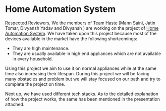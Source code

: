 # Home Automation System
Respected Reviewers, We the members of [Team Haste]() (Mann Saini, Jatin Tomar, Divyansh Yadav and Divyansh ) are working on the project of [Home Automation System](). We have taken upon this project because most of the devices available in the market have the following shortcomings:

- They are high maintenance.
- They are usually available in high end appliances which are not available in every household.

Using this project we aim to use it on normal appliances while at the same time also increasing their lifespan. During this project we will be facing many obstacles and problem but we will stay focused on our path and try to complete the project on time.


Next up, we have used different tech stacks. As to the detailed explanation of how the project works, the same has been mentioned in the presentation attached. 
